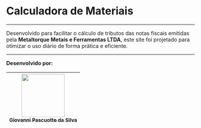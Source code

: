 # Calculadora de Materiais

---

Desenvolvido para facilitar o cálculo de tributos das notas fiscais emitidas pela **Metaltorque Metais e Ferramentas LTDA**, este site foi projetado para otimizar o uso diário de forma prática e eficiente.

---

**Desenvolvido por:**

|[<img src="https://avatars.githubusercontent.com/u/100391366?v=4" width=115><br><sub>Giovanni Pascuotte da Silva</sub>](https://www.github.com/gean12390)|
|:--:|
